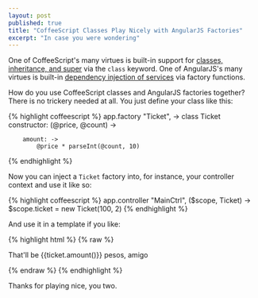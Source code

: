 ```yaml
---
layout: post
published: true
title: "CoffeeScript Classes Play Nicely with AngularJS Factories"
excerpt: "In case you were wondering"
---
```


One of CoffeeScript's many virtues is built-in support for [classes, inheritance, and super][cs-classes] via the `class` keyword. One of AngularJS's many virtues is built-in [dependency injection of services][angular-services] via factory functions.

How do you use CoffeeScript classes and AngularJS factories together? There is no trickery needed at all. You just define your class like this:

{% highlight coffeescript %}
app.factory "Ticket", ->
    class Ticket
        constructor: (@price, @count) ->

        amount: ->
            @price * parseInt(@count, 10)
{% endhighlight %}

Now you can inject a `Ticket` factory into, for instance, your controller context and use it like so:

{% highlight coffeescript %}
app.controller "MainCtrl", ($scope, Ticket) ->
    $scope.ticket = new Ticket(100, 2)
{% endhighlight %}

And use it in a template if you like:

{% highlight html %}
{% raw %}
<div ng-controller="MainCtrl">
  <p>That'll be {{ticket.amount()}} pesos, amigo</p>
</div>
{% endraw %}
{% endhighlight %}

Thanks for playing nice, you two.

[cs-classes]:http://coffeescript.org/#classes
[angular-services]:http://docs.angularjs.org/guide/dev_guide.services.creating_services

